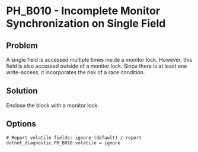 # PH_B010 - Incomplete Monitor Synchronization on Single Field

## Problem

A single field is accessed multiple times inside a monitor lock. However, this field is also accessed outside of a monitor lock. Since there is at least one write-access, it incorporates the risk of a race condition.

## Solution

Enclose the block with a monitor lock.

## Options

```
# Report volatile fields: ignore (default) / report
dotnet_diagnostic.PH_B010.volatile = ignore
```
